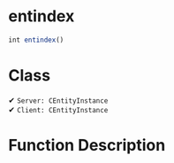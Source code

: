 # entindex
```js
int entindex()
```
# Class
✔ `Server: CEntityInstance`  
✔ `Client: CEntityInstance`  

# Function Description

